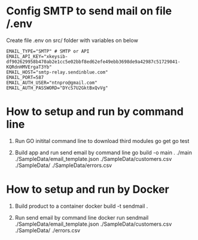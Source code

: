 
# Config SMTP to send mail on file /.env

Create file .env on src/ folder with variables on below

    EMAIL_TYPE="SMTP" # SMTP or API
    EMAIL_API_KEY="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"
    EMAIL_HOST="smtp-relay.sendinblue.com"
    EMAIL_PORT=587
    EMAIL_AUTH_USER="ntnpro@gmail.com"
    EMAIL_AUTH_PASSWORD="DYcS7U2GktBxQvVg"


# How to setup and run by command line

1. Run GO initital command line to download third modules
    go get
    go test

2. Build app and run send email by command line
    go build -o main .
    ./main ./SampleData/email_template.json ./SampleData/customers.csv ./SampleData/ ./SampleData/errors.csv


# How to setup and run by Docker

1. Build product to a container
    docker build -t sendmail .

2. Run send email by command line
    docker run sendmail ./SampleData/email_template.json ./SampleData/customers.csv ./SampleData/ ./errors.csv
